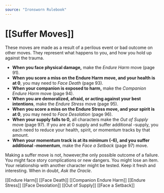```yaml
---
source: "Ironsworn Rulebook"
---
```

# [[Suffer Moves]]

These moves are made as a result of a perilous event or bad outcome on other moves. They represent what happens to you, and how you hold up against the trauma.

- **When you face physical damage,** make the _Endure Harm_ move (page 91). 
- **When you score a miss on the Endure Harm move, and your health is at 0**, you may need to _Face Death_ (page 93).
- **When your companion is exposed to harm,** make the _Companion Endure Harm_ move (page 94).
- **When you are demoralized, afraid, or acting against your best intentions**, make the _Endure Stress_ move (page 95).
- **When you score a miss on the Endure Stress move, and your spirit is at 0**, you may need to _Face Desolation_ (page 96).
- **When your supply falls to 0,** all characters make the _Out of Supply_ move (page 97). If you are at 0 supply and suffer additional -supply, you each need to reduce your health, spirit, or momentum tracks by that amount.
- **When your momentum track is at its minimum (-6), and you suffer additional -momentum**, make the _Face a Setback_ (page 97) move. 

Making a suffer move is not, however,the only possible outcome of a failure. You might face story complications or new dangers. You might lose an item. Your relationship with another character might be tested. Keep it fresh and interesting. When in doubt, _Ask the Oracle_.

[[Endure Harm]]
[[Face Death]]
[[Companion Endure Harm]]
[[Endure Stress]]
[[Face Desolation]]
[[Out of Supply]]
[[Face a Setback]]